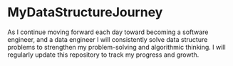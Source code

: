 # MyDataStructureJourney
As I continue moving forward each day toward becoming a software engineer, and a data engineer I will consistently solve data structure problems to strengthen my problem-solving and algorithmic thinking. I will regularly update this repository to track my progress and growth.
